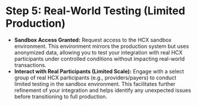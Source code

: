 # Step 5: Real-World Testing (Limited Production)

* **Sandbox Access Granted:** Request access to the HCX sandbox environment. This environment mirrors the production system but uses anonymized data, allowing you to test your integration with real HCX participants under controlled conditions without impacting real-world transactions.
* **Interact with Real Participants (Limited Scale):** Engage with a select group of real HCX participants (e.g., providers/payers) to conduct limited testing in the sandbox environment. This facilitates further refinement of your integration and helps identify any unexpected issues before transitioning to full production.
